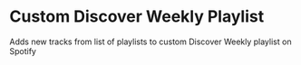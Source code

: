 # Custom Discover Weekly Playlist
Adds new tracks from list of playlists to custom Discover Weekly playlist on Spotify
